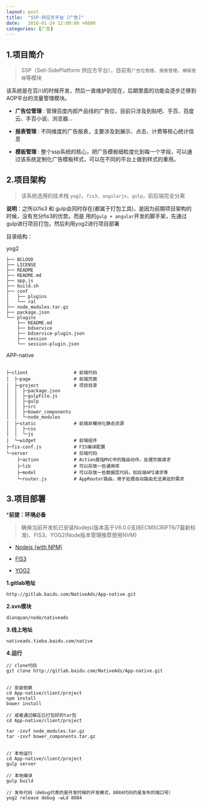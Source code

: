 ```yaml
---
layout: post
title:  "SSP-供应方平台 [广告]"
date:   2016-01-24 12:00:00 +0800
categories: [广告]
---
```


## 1.项目简介

> SSP（Sell-SidePlatform 供应方平台），目前有`广告位管理`、`报表管理`、`模板管理`等模块

该系统是在百川的时候开发，然后一直维护到现在，后期里面的功能会逐步迁移到AOP平台的流量管理模块。

- **广告位管理** : 管理百度内部产品线的广告位，目前只涉及到贴吧、手百、百度云、手百小说、浏览器...

- **报表管理** : 不同维度的广告报表，主要涉及到展示、点击、计费等核心统计信息

- **模板管理** : 整个ssp系统的核心，把广告模板细粒度化到每一个字段，可以通过该系统定制化广告模板样式，可以在不同的平台上做到样式的重用。

## 2.项目架构

> 该系统选用的技术栈 `yog2`、`fis3`、`angularjs`、`gulp`，前后端完全分离

**说明**：之所以fis3 和 gulp会同时存在(都属于打包工具)，是因为前期项目架构的时候，没有充分fis3的优势。而是 用的`gulp + angular`开发的脚手架，先通过gulp进行项目打包，然后利用yog2进行项目部署

目录结构：

yog2

```
├── BCLOUD
├── LICENSE
├── README
├── README.md
├── app.js
├── build.sh
├── conf
│   ├── plugins
│   └── ral
├── node_modules.tar.gz
├── package.json
└── plugins
    ├── README.md
    ├── bdservice
    ├── bdservice-plugin.json
    ├── session
    └── session-plugin.json
```


APP-native

```

├─client                 # 前端代码
│  ├─page                # 前端页面
│  ├─project             # 项目目录
│  │  ├─package.json
│  │  ├─gulpFile.js
│  │  ├─gulp
│  │  ├─src
│  │  ├─bower_components
│  │  └─node_modules
│  ├─static              # 前端非模块化静态资源
│  │  ├─css
│  │  └─js
│  └─widget              # 前端组件
├─fis-conf.js            # FIS编译配置
└─server                 # 后端代码
    ├─action             # Action是指MVC中的路由动作，处理页面请求
    ├─lib                # 可以存放一些通用库
    ├─model              # 可以存放一些数据层代码，如后端API请求等
    └─router.js          # AppRouter路由，用于处理自动路由无法满足的需求
```



## 3.项目部署

***前提：环境必备**

> 确保当前开发机已安装Nodejs(版本高于V6.0.0支持ECMSCRIPT6/7最新标准)、FIS3、YOG2(Node版本管理推荐使用NVM)

- [Nodejs (with NPM)](https://nodejs.org/en/)

- [FIS3](http://fis.baidu.com/)

- [YOG2](http://fex.baidu.com/yog2/docs/)


**1.gitlab地址**

```
http://gitlab.baidu.com/NativeAds/App-native.git
```

**2.svn模块**

```
dianquan/node/nativeads
```

**3.线上地址**

```
nativeads.tieba.baidu.com/native
```

**4.运行**

```
// clone代码
git clone http://gitlab.baidu.com/NativeAds/App-native.git


// 安装依赖
cd App-native/client/project
npm install 
bower install 

// 或者通过解压已打包好的tar包
cd App-native/client/project

tar -zxvf node_modules.tar.gz
tar -zxvf bower_components.tar.gz


// 本地运行
cd App-native/client/project
gulp server

// 本地编译
gulp build

// 发布代码（debug代表的是开发时候的开发模式，8084代码的是发布的端口号）
yog2 release debug -wLd 8084

```











